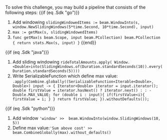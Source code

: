 <!--
Licensed under the Apache License, Version 2.0 (the "License");
you may not use this file except in compliance with the License.
You may obtain a copy of the License at
http://www.apache.org/licenses/LICENSE-2.0
Unless required by applicable law or agreed to in writing, software
distributed under the License is distributed on an "AS IS" BASIS,
WITHOUT WARRANTIES OR CONDITIONS OF ANY KIND, either express or implied.
See the License for the specific language governing permissions and
limitations under the License.
-->

To solve this challenge, you may build a pipeline that consists of the following steps:
{{if (eq .Sdk "go")}}
1. Add windowing `slidingWindowedItems := beam.WindowInto(s, window.NewSlidingWindows(5*time.Second, 10*time.Second), input)`
2. `max := getMax(s, slidingWindowedItems)`
3. `func getMax(s beam.Scope, input beam.PCollection) beam.PCollection {
   return stats.Max(s, input)
   }`
{{end}}

{{if (eq .Sdk "java")}}
1. Add sliding windowing `rideTotalAmounts.apply(
   Window.<Double>into(SlidingWindows.of(Duration.standardSeconds(10)).every(Duration.standardSeconds(5))))`
2. Write SerializableFunction which define max value: `.apply(Combine.globally((SerializableFunction<Iterable<Double>, Double>) input -> {
   Iterator<Double> iterator = input.iterator();
   double firstValue = iterator.hasNext() ? iterator.next() : : -Double.MAX_VALUE;
   for (double i : input){
   if(firstValue<i){
   firstValue = i;
   }
   }
   return firstValue;
   }).withoutDefaults());`

{{if (eq .Sdk "python")}}
1. Add window `'window' >>  beam.WindowInto(window.SlidingWindows(10, 5))`
2. Define max value:`'Sum above cost' >> beam.CombineGlobally(max).without_defaults()`
